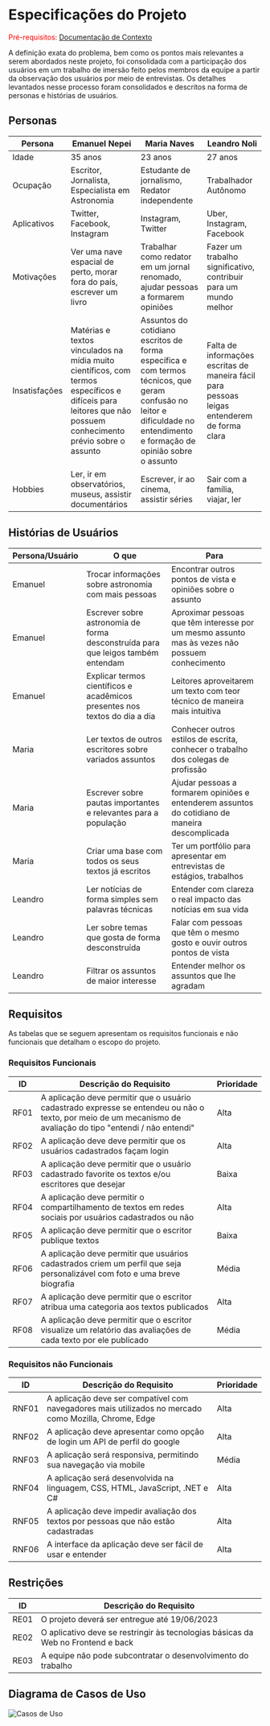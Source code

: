 # Especificações do Projeto

<span style="color:red">Pré-requisitos: <a href="1-Documentação de Contexto.md"> Documentação de Contexto</a></span>

A definição exata do problema, bem como os pontos mais relevantes a serem abordados neste projeto, foi consolidada com a participação dos usuários em um trabalho de imersão feito pelos membros da equipe a partir da observação dos usuários por meio de entrevistas. Os detalhes levantados nesse processo foram consolidados e descritos na forma de personas e histórias de usuários.


## Personas

| Persona  | Emanuel Nepei| Maria Naves | Leandro Noli |
| ------------- | ------------- | ------------- | ------------- |
| Idade  | 35 anos  | 23 anos | 27 anos |
| Ocupação  | Escritor, Jornalista, Especialista em Astronomia  | Estudante de jornalismo, Redator independente  | Trabalhador Autônomo |
| Aplicativos  | Twitter, Facebook, Instagram  | Instagram, Twitter  | Uber, Instagram, Facebook |
| Motivações  | Ver uma nave espacial de perto, morar fora do país, escrever um livro | Trabalhar como redator em um jornal renomado, ajudar pessoas a formarem opiniões | Fazer um trabalho significativo, contribuir para um mundo melhor |
| Insatisfações  | Matérias e textos vinculados na mídia muito científicos, com termos específicos e difíceis para leitores que não possuem conhecimento prévio sobre o assunto | Assuntos do cotidiano escritos de forma específica e com termos técnicos, que geram confusão no leitor e dificuldade no entendimento e formação de opinião sobre o assunto | Falta de informações escritas de maneira fácil para pessoas leigas entenderem de forma clara |
| Hobbies | Ler, ir em observatórios, museus, assistir documentários | Escrever, ir ao cinema, assistir séries | Sair com a família, viajar, ler |



## Histórias de Usuários

| Persona/Usuário | O que | Para |
| ------------- | ------------- | ------------- |
| Emanuel | Trocar informações sobre astronomia com mais pessoas | Encontrar outros pontos de vista e opiniões sobre o assunto |
| Emanuel | Escrever sobre astronomia de forma desconstruída para que leigos também entendam | Aproximar pessoas que têm interesse por um mesmo assunto mas às vezes não possuem conhecimento |
| Emanuel | Explicar termos científicos e acadêmicos presentes nos textos do dia a dia | Leitores aproveitarem um texto com teor técnico de maneira mais intuitiva |
| Maria | Ler textos de outros escritores sobre variados assuntos | Conhecer outros estilos de escrita, conhecer o trabalho dos colegas de profissão
| Maria | Escrever sobre pautas importantes e relevantes para a população | Ajudar pessoas a formarem opiniões e entenderem assuntos do cotidiano de maneira descomplicada
| Maria | Criar uma base com todos os seus textos já escritos | Ter um portfólio para apresentar em entrevistas de estágios, trabalhos
| Leandro | Ler notícias de forma simples sem palavras técnicas | Entender com clareza o real impacto das notícias em sua vida 
| Leandro | Ler sobre temas que gosta de forma desconstruída | Falar com pessoas que têm o mesmo gosto e ouvir outros pontos de vista
| Leandro | Filtrar os assuntos de maior interesse | Entender melhor os assuntos que lhe agradam






## Requisitos

As tabelas que se seguem apresentam os requisitos funcionais e não funcionais que detalham o escopo do projeto.

### Requisitos Funcionais

| ID | Descrição do Requisito | Prioridade |
| ------------- | ------------- | ------------- |
| RF01 | A aplicação deve permitir que o usuário cadastrado expresse se entendeu ou não o texto, por meio de um mecanismo de avaliação do tipo "entendi / não entendi"| Alta |
| RF02 | A aplicação deve deve permitir que os usuários cadastrados façam login | Alta |
| RF03 | A aplicação deve permitir que o usuário cadastrado favorite os textos e/ou escritores que desejar  | Baixa |
| RF04 | A aplicação deve permitir o compartilhamento de textos em redes sociais por usuários cadastrados ou não | Alta | 
| RF05 | A aplicação deve permitir que o escritor publique textos  | Baixa |
| RF06 | A aplicação deve permitir que usuários cadastrados criem um perfil que seja personalizável com foto e uma breve biografia | Média |
| RF07 | A aplicação deve permitir que o escritor atribua uma categoria aos textos publicados  | Alta |
| RF08 | A aplicação deve permitir que o escritor visualize um relatório das avaliações de cada texto por ele publicado | Média |




### Requisitos não Funcionais
| ID | Descrição do Requisito | Prioridade |
| ------------- | ------------- | ------------- |
| RNF01 | A aplicação deve ser compatível com navegadores mais utilizados no mercado como Mozilla, Chrome, Edge | Alta |
| RNF02 | A aplicação deve apresentar como opção de login um API de perfil do google | Alta |
| RNF03 | A aplicação será responsiva, permitindo sua navegação via mobile | Média |
| RNF04 | A aplicação será desenvolvida na linguagem, CSS, HTML, JavaScript, .NET e C# | Alta |
| RNF05 | A aplicação deve impedir avaliação dos textos por pessoas que não estão cadastradas | Alta |
| RNF06 | A interface da aplicação deve ser fácil de usar e entender | Alta |




## Restrições
| ID | Descrição do Requisito |
| ------------- | ------------- |
| RE01 | O projeto deverá ser entregue até 19/06/2023 |
| RE02 | O aplicativo deve se restringir às tecnologias básicas da Web no Frontend e back |
| RE03 | A equipe não pode subcontratar o desenvolvimento do trabalho |




## Diagrama de Casos de Uso

![Casos de Uso](https://user-images.githubusercontent.com/114936348/228318093-7b007d7b-5d63-431a-9ab3-6e244e1b2023.jpg)
